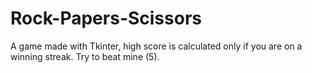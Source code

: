 # Rock-Papers-Scissors

A game made with Tkinter, high score is calculated only if you are on a winning streak. Try to beat mine (5). 
